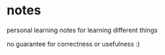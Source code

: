 # notes
personal learning notes for learning different things

no guarantee for correctness or usefulness :)

